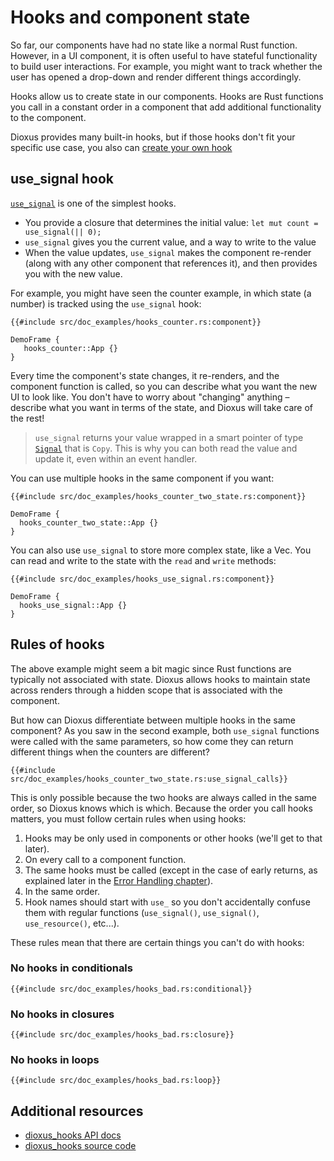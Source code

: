 # Hooks and component state

So far, our components have had no state like a normal Rust function. However, in a UI component, it is often useful to have stateful functionality to build user interactions. For example, you might want to track whether the user has opened a drop-down and render different things accordingly.

Hooks allow us to create state in our components. Hooks are Rust functions you call in a constant order in a component that add additional functionality to the component.

Dioxus provides many built-in hooks, but if those hooks don't fit your specific use case, you also can [create your own hook](../cookbook/state/custom_hooks/index.md)

## use_signal hook

[`use_signal`](https://docs.rs/dioxus/latest/dioxus/prelude/fn.use_signal.html) is one of the simplest hooks.

- You provide a closure that determines the initial value: `let mut count = use_signal(|| 0);`
- `use_signal` gives you the current value, and a way to write to the value
- When the value updates, `use_signal` makes the component re-render (along with any other component that references it), and then provides you with the new value.


For example, you might have seen the counter example, in which state (a number) is tracked using the `use_signal` hook:

```rust, no_run
{{#include src/doc_examples/hooks_counter.rs:component}}
```
```inject-dioxus
DemoFrame {
   hooks_counter::App {}
}
```

Every time the component's state changes, it re-renders, and the component function is called, so you can describe what you want the new UI to look like. You don't have to worry about "changing" anything – describe what you want in terms of the state, and Dioxus will take care of the rest!

> `use_signal` returns your value wrapped in a smart pointer of type [`Signal`](https://docs.rs/dioxus/latest/dioxus/prelude/struct.Signal.html) that is `Copy`. This is why you can both read the value and update it, even within an event handler.

You can use multiple hooks in the same component if you want:

```rust, no_run
{{#include src/doc_examples/hooks_counter_two_state.rs:component}}
```

```inject-dioxus
DemoFrame {
  hooks_counter_two_state::App {}
}
```

You can also use `use_signal` to store more complex state, like a Vec. You can read and write to the state with the `read` and `write` methods:

```rust, no_run
{{#include src/doc_examples/hooks_use_signal.rs:component}}
```

```inject-dioxus
DemoFrame {
  hooks_use_signal::App {}
}
```

## Rules of hooks

The above example might seem a bit magic since Rust functions are typically not associated with state. Dioxus allows hooks to maintain state across renders through a hidden scope that is associated with the component.

But how can Dioxus differentiate between multiple hooks in the same component? As you saw in the second example, both `use_signal` functions were called with the same parameters, so how come they can return different things when the counters are different?

```rust, no_run
{{#include src/doc_examples/hooks_counter_two_state.rs:use_signal_calls}}
```

This is only possible because the two hooks are always called in the same order, so Dioxus knows which is which. Because the order you call hooks matters, you must follow certain rules when using hooks:

1. Hooks may be only used in components or other hooks (we'll get to that later).
2. On every call to a component function.
3. The same hooks must be called (except in the case of early returns, as explained later in the [Error Handling chapter](../../cookbook/error_handling.md)).
4. In the same order.
5. Hook names should start with `use_` so you don't accidentally confuse them with regular
   functions (`use_signal()`, `use_signal()`, `use_resource()`, etc...).

These rules mean that there are certain things you can't do with hooks:

### No hooks in conditionals

```rust, no_run
{{#include src/doc_examples/hooks_bad.rs:conditional}}
```

### No hooks in closures

```rust, no_run
{{#include src/doc_examples/hooks_bad.rs:closure}}
```

### No hooks in loops

```rust, no_run
{{#include src/doc_examples/hooks_bad.rs:loop}}
```

## Additional resources

- [dioxus_hooks API docs](https://docs.rs/dioxus-hooks/latest/dioxus_hooks/)
- [dioxus_hooks source code](https://github.com/DioxusLabs/dioxus/tree/v0.5/packages/hooks)
